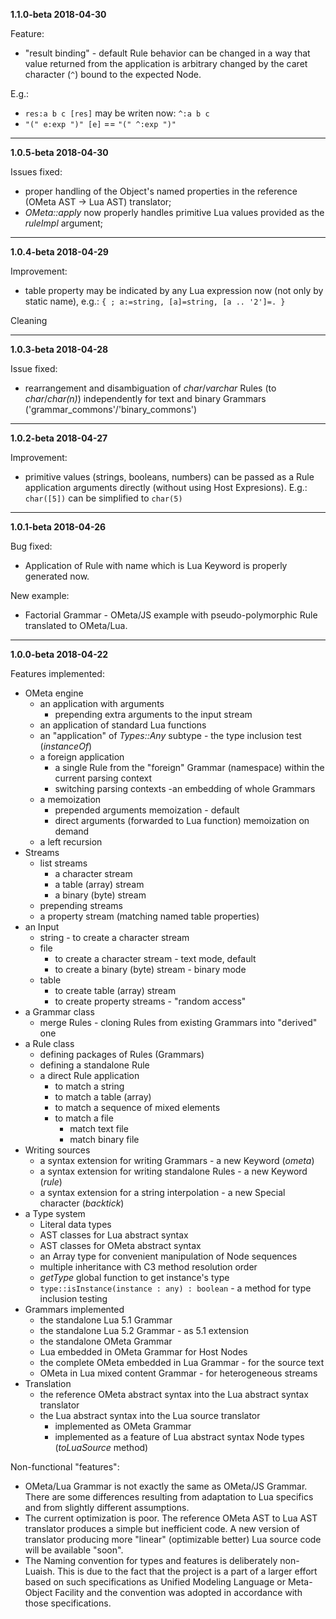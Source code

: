 **1.1.0-beta 2018-04-30**

Feature:
- "result binding" - default Rule behavior can be changed in a way that value returned from the application is arbitrary changed by the caret character (`^`) bound to the expected Node.

E.g.: 
- `res:a b c [res]` may be writen now: `^:a b c`
- `"(" e:exp ")" [e]` == `"(" ^:exp ")"`
___
**1.0.5-beta 2018-04-30**

Issues fixed:
- proper handling of the Object's named properties in the reference (OMeta AST -> Lua AST) translator;
- *OMeta::apply* now properly handles primitive Lua values provided as the *ruleImpl* argument;
___
**1.0.4-beta 2018-04-29**

Improvement:
- table property may be indicated by any Lua expression now (not only by static name), e.g.: `{ ; a:=string, [a]=string, [a .. '2']=. }`

Cleaning
___
**1.0.3-beta 2018-04-28**

Issue fixed:
- rearrangement and disambiguation of *char*/*varchar* Rules (to *char*/*char(n)*) independently for text and binary Grammars ('grammar_commons'/'binary_commons')
___
**1.0.2-beta 2018-04-27**

Improvement:
- primitive values (strings, booleans, numbers) can be passed as a Rule application arguments directly (without using Host Expresions). E.g.: `char([5])` can be simplified to `char(5)`
___
**1.0.1-beta 2018-04-26**

Bug fixed:
- Application of Rule with name which is Lua Keyword is properly generated now.

New example:
- Factorial Grammar - OMeta/JS example with pseudo-polymorphic Rule translated to OMeta/Lua.
___
**1.0.0-beta 2018-04-22**

Features implemented:
- OMeta engine
  - an application with arguments
    - prepending extra arguments to the input stream
  - an application of standard Lua functions
  - an "application" of *Types::Any* subtype - the type inclusion test (*instanceOf*)
  - a foreign application
    - a single Rule from the "foreign" Grammar (namespace) within the current parsing context
    - switching parsing contexts -an embedding of whole Grammars
  - a memoization
    - prepended arguments memoization - default
    - direct arguments (forwarded to Lua function) memoization on demand
  - a left recursion
- Streams
  - list streams
    - a character stream
    - a table (array) stream
    - a binary (byte) stream
  - prepending streams
  - a property stream (matching named table properties)
- an Input
  - string - to create a character stream
  - file
    - to create a character stream - text mode, default
    - to create a binary (byte) stream - binary mode
  - table
    - to create table (array) stream
    - to create property streams - "random access"
- a Grammar class
  - merge Rules - cloning Rules from existing Grammars into "derived" one
- a Rule class
  - defining packages of Rules (Grammars)
  - defining a standalone Rule
  - a direct Rule application
    - to match a string
    - to match a table (array)
    - to match a sequence of mixed elements
    - to match a file
      - match text file
      - match binary file
- Writing sources
  - a syntax extension for writing Grammars - a new Keyword (*ometa*)
  - a syntax extension for writing standalone Rules - a new Keyword (*rule*)
  - a syntax extension for a string interpolation - a new Special character (*backtick*)
- a Type system
  - Literal data types
  - AST classes for Lua abstract syntax
  - AST classes for OMeta abstract syntax
  - an Array type for convenient manipulation of Node sequences
  - multiple inheritance with C3 method resolution order
  - *getType* global function to get instance's type
  - `type::isInstance(instance : any) : boolean` - a method for type inclusion testing
- Grammars implemented
  - the standalone Lua 5.1 Grammar
  - the standalone Lua 5.2 Grammar - as 5.1 extension
  - the standalone OMeta Grammar
  - Lua embedded in OMeta Grammar for Host Nodes
  - the complete OMeta embedded in Lua Grammar - for the source text
  - OMeta in Lua mixed content Grammar - for heterogeneous streams
- Translation
  - the reference OMeta abstract syntax into the Lua abstract syntax translator
  - the Lua abstract syntax into the Lua source translator
    - implemented as OMeta Grammar
    - implemented as a feature of Lua abstract syntax Node types (*toLuaSource* method)

Non-functional "features":
- OMeta/Lua Grammar is not exactly the same as OMeta/JS Grammar. There are some differences resulting from adaptation to Lua specifics and from slightly different assumptions.
- The current optimization is poor. The reference OMeta AST to Lua AST translator produces a simple but inefficient code. A new version of translator producing more "linear" (optimizable better) Lua source code will be available "soon".
- The Naming convention for types and features is deliberately non-Luaish. This is due to the fact that the project is a part of a larger effort based on such specifications as Unified Modeling Language or Meta-Object Facility and the convention was adopted in accordance with those specifications.
